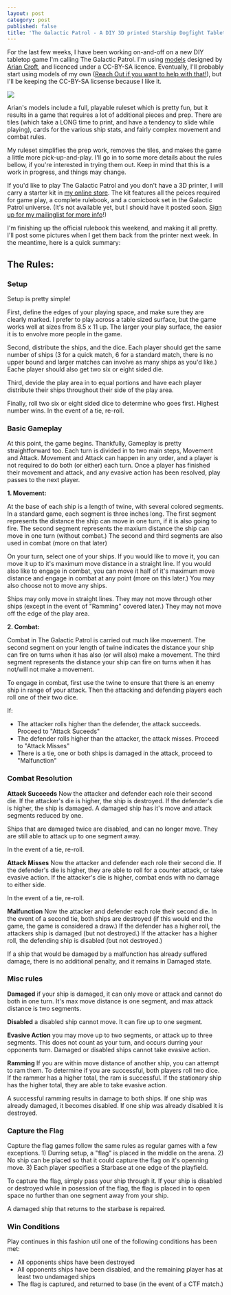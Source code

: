 ```yaml
---
layout: post
category: post
published: false
title: 'The Galactic Patrol - A DIY 3D printed Starship Dogfight Tabletop game '
---
```

For the last few weeks, I have been working on-and-off on a new DIY tabletop game I'm calling The Galactic Patrol. I'm using [models](http://www.thingiverse.com/thing:126347) designed by [Arian Croft](http://www.thingiverse.com/dutchmogul/about), and licenced under a CC-BY-SA licence. Eventually, I'll probably start using models of my own ([Reach Out if you want to help with that!](https://mastodon.social/ajroach42)), but I'll be keeping the CC-BY-SA licsense because I like it.  

![]({{site.baseurl}}/images/Galactic%20Patrol.jpg)

Arian's models include a full, playable ruleset which is pretty fun, but it results in a game that requires a lot of additional pieces and prep. There are tiles (which take a LONG time to print, and have a tendency to slide while playing), cards for the various ship stats, and fairly complex movement and combat rules. 

My ruleset simplifies the prep work, removes the tiles, and makes the game a little more pick-up-and-play. I'll go in to some more details about the rules bellow, if you're interested in trying them out. Keep in mind that this is a work in progress, and things may change. 

If you'd like to play The Galactic Patrol and you don't have a 3D printer, I will carry a starter kit in [my online store](http://spaceageideas.com). The kit features all the peices required for game play, a complete rulebook, and a comicbook set in the Galactic Patrol universe. (It's not available yet, but I should have it posted soon. [Sign up for my mailinglist for more info](http://tinyletter.com/ajroach42)!)

I'm finishing up the official rulebook this weekend, and making it all pretty. I'll post some pictures when I get them back from the printer next week. In the meantime, here is a quick summary: 

## The Rules: 

### Setup 

Setup is pretty simple! 

First, define the edges of your playing space, and make sure they are clearly marked. I prefer to play across a table sized surface, but the game works well at sizes from 8.5 x 11 up. The larger your play surface, the easier it is to envolve more people in the game. 

Second, distribute the ships, and the dice. Each player should get the same number of ships (3 for a quick match, 6 for a standard match, there is no upper bound and larger matches can involve as many ships as you'd like.) Eache player should also get two six or eight sided die. 

Third, devide the play area in to equal portions and have each player distribute their ships throughout their side of the play area. 

Finally, roll two six or eight sided dice to determine who goes first. Highest number wins. In the event of a tie, re-roll. 

### Basic Gameplay 

At this point, the game begins. Thankfully, Gameplay is pretty straightforward too. Each turn is divided in to two main steps, Movement and Attack. Movement and Attack can happen in any order, and a player is not required to do both (or either) each turn. Once a player has finished their movement and attack, and any evasive action has been resolved, play passes to the next player. 


**1. Movement:**

At the base of each ship is a length of twine, with several colored segments. In a standard game, each segment is three inches long. The first segment represents the distance the ship can move in one turn, if it is also going to fire. The second segment represents the maxium distance the ship can move in one turn (without combat.) The second and third segments are also used in combat (more on that later)

On your turn, select one of your ships. If you would like to move it, you can move it up to it's maximum move distance in a straight line. If you would also like to engage in combat, you can move it half of it's maximum move distance and engage in combat at any point (more on this later.) You may also choose not to move any ships. 

Ships may only move in straight lines. They may not move through other ships (except in the event of "Ramming" covered later.) They may not move off the edge of the play area. 

**2. Combat:**

Combat in The Galactic Patrol is carried out much like movement. The second segment on your length of twine indicates the distance your ship can fire on turns when it has also (or will also) make a movement. The third segment represents the distance your ship can fire on turns when it has not/will not make a movement. 

To engage in combat, first use the twine to ensure that there is an enemy ship in range of your attack. Then the attacking and defending players each roll one of their two dice. 

If: 

- The attacker rolls higher than the defender, the attack succeeds. Proceed to "Attack Suceeds"  
- The defender rolls higher than the attacker, the attack misses. Proceed to "Attack Misses"
- There is a tie, one or both ships is damaged in the attack, proceed to "Malfunction"

### Combat Resolution  

**Attack Succeeds**
Now the attacker and defender each role their second die. If the attacker's die is higher, the ship is destroyed. If the defender's die is higher, the ship is damaged. A damaged ship has it's move and attack segments reduced by one. 

Ships that are damaged twice are disabled, and can no longer move. They are still able to attack up to one segment away. 

In the event of a tie, re-roll. 

**Attack Misses** 
Now the attacker and defender each role their second die. If the defender's die is higher, they are able to roll for a counter attack, or take evasive action. If the attacker's die is higher, combat ends with no damage to either side. 

In the event of a tie, re-roll. 

**Malfunction** 
Now the attacker and defender each role their second die. In the event of a second tie, both ships are destroyed (if this would end the game, the game is considered a draw.) If the defender has a higher roll, the attackers ship is damaged (but not destroyed.) If the attacker has a higher roll, the defending ship is disabled (but not destroyed.) 

If a ship that would be damaged by a malfunction has already suffered damage, there is no additional penalty, and it remains in Damaged state. 

### Misc rules 

**Damaged** if your ship is damaged, it can only move or attack and cannot do both in one turn. It's max move distance is one segment, and max attack distance is two segments. 

**Disabled** a disabled ship cannot move. It can fire up to one segment. 

**Evasive Action** you may move up to two segments, or attack up to three segments. This does not count as your turn, and occurs durring your opponents turn. Damaged or disabled ships cannot take evasive action. 

**Ramming** If you are within move distance of another ship, you can attempt to ram them. To determine if you are successful, both players roll two dice. If the rammer has a higher total, the ram is successful. If the stationary ship has the higher total, they are able to take evasive action. 

A successful ramming results in damage to both ships. If one ship was already damaged, it becomes disabled. If one ship was already disabled it is destroyed. 


### Capture the Flag

Capture the flag games follow the same rules as regular games with a few exceptions. 1) Durring setup, a "flag" is placed in the middle on the arena. 2) No ship can be placed so that it could capture the flag on it's openning move. 3) Each player specifies a Starbase at one edge of the playfield. 

To capture the flag, simply pass your ship through it. If your ship is disabled or destroyed while in posession of the flag, the flag is placed in to open space no further than one segment away from your ship. 

A damaged ship that returns to the starbase is repaired. 

### Win Conditions 

Play continues in this fashion util one of the following conditions has been met: 

- All opponents ships have been destroyed 
- All opponents ships have been disabled, and the remaining player has at least two undamaged ships 
- The flag is captured, and returned to base (in the event of a CTF match.)

